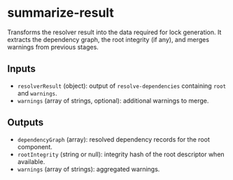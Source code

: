 # summarize-result

Transforms the resolver result into the data required for lock generation. It extracts the dependency graph, the root integrity (if any), and merges warnings from previous stages.

## Inputs

- `resolverResult` (object): output of `resolve-dependencies` containing `root` and `warnings`.
- `warnings` (array of strings, optional): additional warnings to merge.

## Outputs

- `dependencyGraph` (array): resolved dependency records for the root component.
- `rootIntegrity` (string or null): integrity hash of the root descriptor when available.
- `warnings` (array of strings): aggregated warnings.
